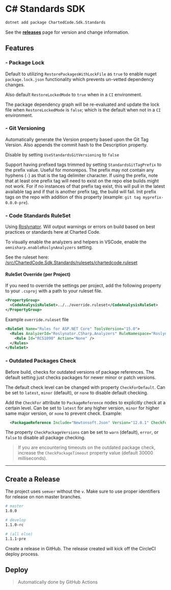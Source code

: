 # C# Standards SDK

```bash
dotnet add package ChartedCode.Sdk.Standards
```

See the **[releases](./releases)** page for version and change information.

## Features

### **- Package Lock**

Default to utilizing `RestorePackagesWithLockFile` as `true` to enable nuget `package.lock.json` functionality which prevents un-vetted dependency changes.

Also default `RestoreLockedMode` to `true` when in a `CI` environment.

The package dependency graph will be re-evaluated and update the lock file when `RestoreLockedMode` is `false`; which is the default when not in a `CI` environment.

### **- Git Versioning**

Automatically generate the Version property based upon the Git Tag Version.  Also appends the commit hash to the Description property.

Disable by setting `UseStandardsGitVersioning` to `false`

Support having prefixed tags trimmed by setting `StandardsGitTagPrefix` to the prefix value. Useful for monorepos. The prefix may not contain any hyphens (`-`) as that is the tag delimiter character. If using the prefix, note that at least one prefix tag will need to exist on the repo else builds might not work. For if no instances of that prefix tag exist, this will pull in the latest available tag and if that is another prefix tag, the build will fail.  Init prefix tags on the repo with addition of this property (example: `git tag myprefix-0.0.0-pre`).

### **- Code Standards RuleSet**

Using [Roslynator](https://github.com/JosefPihrt/Roslynator).  Will output warnings or errors on build based on best practices or standards here at Charted Code.

To visually enable the analyzers and helpers in VSCode, enable the `omnisharp.enableRoslynAnalyzers` setting.

See the ruleset here: [/src/ChartedCode.Sdk.Standards/rulesets/chartedcode.ruleset](./src/ChartedCode.Sdk.Standards/rulesets/chartedcode.ruleset)

#### RuleSet Override (per Project)

If you need to override the settings per project, add the following
property to your `.csproj` with a path to your ruleset file.

```xml
<PropertyGroup>
  <CodeAnalysisRuleSet>../../override.ruleset</CodeAnalysisRuleSet>
</PropertyGroup>
```

Example `override.ruleset` file
```xml
<RuleSet Name="Rules for ASP.NET Core" ToolsVersion="15.0">
  <Rules AnalyzerId="Roslynator.CSharp.Analyzers" RuleNamespace="Roslynator.CSharp.Analyzers">
    <Rule Id="RCS1090" Action="None" />
  </Rules>
</RuleSet>
```

### **- Outdated Packages Check**

Before build, checks for outdated versions of package references.  The default setting just checks packages for newer minor or patch versions.

The default check level can be changed with property `CheckForDefault`.  Can be set to `latest`, `minor` (default), or `none` to disable default checking.

Add the `CheckFor` attribute to `PackageReference` nodes to explicitly check at a certain level.  Can be set to `latest` for any higher version, `minor` for higher same major version, or `none` to prevent check.  Example:

```xml
  <PackagaeReference Include="Newtonsoft.Json" Version="12.0.1" CheckFor="latest" />
```

The property `CheckPackageVersions` can be set to `warn` (default), `error`, or `false` to disable all package checking.

> If you are encountering timeouts on the outdated package check, increase the `CheckPackageTimeout` property value (default 30000 milliseconds).

----

## Create a Release

The project uses `semver` without the `v`.  Make sure to use proper identifiers for release on non master branches.

```bash
# master
1.0.0

# develop
1.1.0-rc

# (all else)
1.1.1-pre
```

Create a release in GitHub.  The release created will kick off the CircleCI deploy process.

## Deploy

> Automatically done by GitHub Actions
